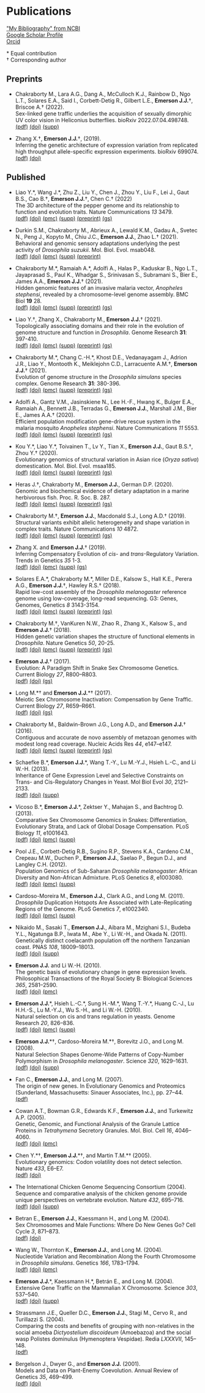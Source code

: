 # Publications

["My Bibliography" from NCBI](https://www.ncbi.nlm.nih.gov/sites/myncbi/james.emerson.1/bibliography/48761921/public/?sort=date&direction=descending)  
[Google Scholar Profile](https://scholar.google.com/citations?user=QwE4enQAAAAJ)  
[Orcid](http://orcid.org/0000-0001-9474-0891)  

\* Equal contribution  
† Corresponding author

## Preprints

* Chakraborty M., Lara A.G., Dang A., McCulloch K.J., Rainbow D., Ngo L.T., Solares E.A., Said I., Corbett-Detig R., Gilbert L.E., **Emerson J.J.**†, Briscoe A.† (2022). <br>
Sex-linked gene traffic underlies the acquisition of sexually dimorphic UV color vision in Heliconius butterflies. bioRxiv 2022.07.04.498748. <br>
[(pdf)](/documents/Chakraborty2022bioRxiv.pdf) [(doi)](https://doi.org/10.1101/2022.07.04.498748) [(supp)](/documents/Chakraborty2022bioRxiv_Supplement.pdf)

* Zhang X.†, **Emerson J.J.**†, (2019). <br>
Inferring the genetic architecture of expression variation from replicated high throughput allele-specific expression experiments. bioRxiv 699074. <br>
[(pdf)](/documents/Zhang2019bioRxivASE.pdf) [(doi)](https://doi.org/10.1101/699074)

## Published

<a name = 'p32'></a>
* Liao Y.\*, Wang J.\*, Zhu Z., Liu Y., Chen J., Zhou Y., Liu F., Lei J., Gaut B.S., Cao B.†, **Emerson J.J.**†, Chen C.† (2022) <br>
The 3D architecture of the pepper genome and its relationship to function and evolution traits. Nature Communications *13* 3479. <br>
[(pdf)](/documents/LiaoWang2022NatureCommunications.pdf) [(doi)](https://doi.org/10.1038/s41467-022-31112-x) [(pmc)](https://www.ncbi.nlm.nih.gov/pmc/articles/PMC9203530/) [(supp)](/documents/LiaoWang2022NatureCommunications_Supplement.pdf) [(preprint)](https://doi.org/10.1101/2021.12.10.470457) [(gs)](https://scholar.google.com/scholar?oi=bibs&hl=en&cites=12990518347285690738,4511139984836538340)

<a name = 'p31'></a>
* Durkin S.M., Chakraborty M., Abrieux A.,  Lewald K.M.,  Gadau A.,  Svetec N., Peng J., Kopyto M.,  Chiu J.C.,  **Emerson J.J.**,  Zhao L.† (2021). <br>
Behavioral and genomic sensory adaptations underlying the pest activity of *Drosophila suzukii*. Mol. Biol. Evol. msab048. <br>
[(pdf)](/documents/Durkin2020MBE_D_suzukii.pdf) [(doi)](https://doi.org/10.1093/molbev/msab048) [(pmc)](https://www.ncbi.nlm.nih.gov/pmc/articles/PMC8136512/) [(supp)](/documents/Durkin2020MBE_D_suzukiiSupplement.pdf) [(preprint)](https://doi.org/10.1101/2020.10.15.341594)

<a name = 'p30'></a>
* Chakraborty M.\*, Ramaiah A.\*, Adolfi A., Halas P., Kaduskar B., Ngo L.T., Jayaprasad S., Paul K., Whadgar S., Srinivasan S., Subramani S.,  Bier E., James A.A., **Emerson J.J.**† (2021). <br>
Hidden genomic features of an invasive malaria vector, _Anopheles stephensi_, revealed by a chromosome-level genome assembly. BMC Biol **19** 28. <br>
[(pdf)](https://docs.google.com/uc?export=download&id=12K4r1pyagyuO-8i9Hci3ruOIJyy5MGzc) [(doi)](https://doi.org/10.1186/s12915-021-00963-z) [(pmc)](https://www.ncbi.nlm.nih.gov/pmc/articles/PMC7876825/) [(supp)](/documents/ChakrabortyRamaiah2021BMCBio_An_stephensiSupplement.zip) [(preprint)](https://doi.org/10.1101/2020.05.24.113019) [(gs)](https://scholar.google.com/scholar?oi=bibs&hl=en&cites=10128817307408556893,10065985098367620906)

<a name = 'p29'></a>
* Liao Y.†, Zhang X., Chakraborty M., **Emerson J.J.**† (2021). <br>
Topologically associating domains and their role in the evolution of genome structure and function in _Drosophila_. Genome Research **31**: 397-410. <br>
[(pdf)](/documents/Liao2021GenRes_Dpse_TADs.pdf) [(doi)](https://doi.org/10.1101/gr.266130.120) [(pmc)](https://www.ncbi.nlm.nih.gov/pmc/articles/PMC7919452/) [(supp)](/documents/Liao2021GenRes_Dpse_TADsSupplement.zip) [(preprint)](https://doi.org/10.1101/2020.05.13.094516) [(gs)](https://scholar.google.com/scholar?oi=bibs&hl=en&cites=3012320759112910724)

<a name = 'p28'></a>
* Chakraborty M.\*, Chang C.-H.\*, Khost D.E., Vedanayagam J., Adrion J.R., Liao Y., Montooth K., Meiklejohn C.D.,  Larracuente A.M.†, **Emerson J.J.**† (2021). <br>
Evolution of genome structure in the _Drosophila simulans_ species complex. Genome Research **31**: 380-396. <br>
[(pdf)](/documents/ChakrabortyChang2021GenRes_simcomplex.pdf) [(doi)](https://doi.org/10.1101/gr.263442.120) [(pmc)](https://www.ncbi.nlm.nih.gov/pmc/articles/PMC7919458/) [(supp)](/documents/ChakrabortyChang2021GenRes_simcomplexSupplement.zip) [(preprint)](https://doi.org/10.1101/2020.02.27.968743) [(gs)](https://scholar.google.com/scholar?oi=bibs&hl=en&cites=12811064939444055187)

<a name = 'p27'></a>
* Adolfi A.,  Gantz V.M., Jasinskiene N.,  Lee H.-F., Hwang K.,  Bulger E.A., Ramaiah A., Bennett J.B., Terradas G.,  **Emerson J.J.**,  Marshall J.M., Bier E.,  James A.A.† (2020). <br>
Efficient population modification gene-drive rescue system in the malaria mosquito *Anopheles stephensi*. Nature Communications *11* 5553. <br>
[(pdf)](/documents/Adolfi2020NatComms_An_stephensi.pdf) [(doi)](https://doi.org/10.1038/s41467-020-19426-0) [(pmc)](https://www.ncbi.nlm.nih.gov/pmc/articles/PMC7609566/) [(supp)](/documents/Adolfi2020NatComms_An_stephensiSupplement.pdf) [(preprint)](https://doi.org/10.1101/2020.08.02.233056) [(gs)](https://scholar.google.com/scholar?oi=bibs&hl=en&cites=1675297254395351558)

<a name = 'p26'></a>
* Kou Y.\*, Liao Y.\*, Toivainen T., Lv Y., Tian X., **Emerson J.J.**, Gaut B.S.†, Zhou Y.† (2020). <br>
Evolutionary genomics of structural variation in Asian rice (*Oryza sativa*) domestication. Mol. Biol. Evol. msaa185. <br>
[(pdf)](/documents/KouLiao2020MBE.pdf) [(doi)](https://doi.org/10.1093/molbev/msaa185) [(pmc)](https://www.ncbi.nlm.nih.gov/pmc/articles/PMC7743901/) [(supp)](/documents/KouLiao2020MBESupplement.pdf) [(preprint)](https://doi.org/10.1101/2019.12.19.883231) [(gs)](https://scholar.google.com/scholar?oi=bibs&hl=en&cites=11292107199827281134,12221614290703595530)

<a name = 'p25'></a>
* Heras J.†, Chakraborty M.,  **Emerson J.J.**, German D.P. (2020). <br>
Genomic and biochemical evidence of dietary adaptation in a marine herbivorous fish. Proc. R. Soc. B. 287. <br>
[(pdf)](/documents/Heras2020ProcRSocB.pdf) [(doi)](https://doi.org/10.1098/rspb.2019.2327) [(pmc)](https://www.ncbi.nlm.nih.gov/pmc/articles/PMC7062031/) [(supp)](/documents/Heras2020ProcRSocBSupplement.zip)  [(preprint)](https://doi.org/10.1101/457705) [(gs)](https://scholar.google.com/scholar?oi=bibs&hl=en&cites=11663346310448937264,11910188989131780502)

<a name = 'p24'></a>
* Chakraborty M.†,  **Emerson J.J.**, Macdonald S.J., Long A.D.† (2019). <br>
Structural variants exhibit allelic heterogeneity and shape variation in complex traits. Nature Communications *10* 4872. <br>
[(pdf)](/documents/Chakraborty2019NatureCommunications.pdf) [(doi)](https://doi.org/10.1038/s41467-019-12884-1) [(pmc)](https://www.ncbi.nlm.nih.gov/pmc/articles/PMC6814777/) [(supp)](/documents/Chakraborty2019NatureCommunicationsSupplement.zip) [(preprint)](https://doi.org/10.1101/419275) [(gs)](https://scholar.google.com/scholar?oi=bibs&hl=en&cites=12926639265368045399)

<a name = 'p23'></a>
* Zhang X. and **Emerson J.J.**† (2019). <br>
Inferring Compensatory Evolution of _cis_- and _trans_-Regulatory Variation. Trends in Genetics *35* 1-3. <br>
[(pdf)](/documents/Zhang2019TiG.pdf) [(doi)](https://doi.org/10.1016/j.tig.2018.11.003) [(pmc)](https://www.ncbi.nlm.nih.gov/pmc/articles/PMC8244802/) [(supp)](/documents/Zhang2019TiGSupplement.docx) [(gs)](https://scholar.google.com/scholar?oi=bibs&hl=en&cites=14730346390759900075)

<a name = 'p22'></a>
* Solares E.A.\*, Chakraborty M.\*,  Miller D.E., Kalsow S., Hall K.E., Perera A.G.,
**Emerson J.J.**†, Hawley R.S.† (2018). <br>
Rapid low-cost assembly of the *Drosophila melanogaster* reference genome using low-coverage, long-read sequencing. G3: Genes, Genomes, Genetics *8* 3143-3154. <br>
[(pdf)](/documents/Solares2018G3.pdf) [(doi)](https://doi.org/10.1534/g3.118.200162) [(pmc)](https://www.ncbi.nlm.nih.gov/pmc/articles/PMC6169397/) [(supp)](/documents/Solares2018G3Supplement.zip) [(preprint)](https://doi.org/10.1101/267401) [(gs)](https://scholar.google.com/scholar?oi=bibs&hl=en&cites=13095704088310158489)

<a name = 'p21'></a>
* Chakraborty M.†, VanKuren N.W., Zhao R., Zhang X., Kalsow S., and **Emerson J.J.**† (2018). <br>
Hidden genetic variation shapes the structure of functional elements in *Drosophila*. Nature Genetics *50*, 20-25. <br>
[(pdf)](/documents/Chakraborty2018NatureGenetics.pdf) [(doi)](https://doi.org/10.1038/s41588-017-0010-y) [(pmc)](https://www.ncbi.nlm.nih.gov/pmc/articles/PMC5742068/) [(supp)](/documents/Chakraborty2018NatureGeneticsSupplement.zip) [(preprint)](https://doi.org/10.1101/114967) [(gs)](https://scholar.google.com/scholar?oi=bibs&hl=en&cites=12132767401470332615)

<a name = 'p20'></a>
* **Emerson J.J.**† (2017). <br>
Evolution: A Paradigm Shift in Snake Sex Chromosome Genetics. Current Biology *27*, R800–R803.  <br>
[(pdf)](/documents/Emerson2017CurrBiol.pdf) [(doi)](https://doi.org/10.1016/j.cub.2017.06.079) [(gs)](https://scholar.google.com/scholar?oi=bibs&hl=en&cites=11302105207151570913)

<a name = 'p19'></a>
* Long M.\*† and **Emerson J.J.**\*† (2017).  <br>
Meiotic Sex Chromosome Inactivation: Compensation by Gene Traffic. Current Biology *27*,
R659–R661. <br>
[(pdf)](/documents/Long2017CurrBiol.pdf) [(doi)](https://doi.org/10.1016/j.cub.2017.05.077) [(gs)](https://scholar.google.com/scholar?oi=bibs&hl=en&cites=16609954322381542662)

<a name = 'p18'></a>
* Chakraborty M., Baldwin-Brown J.G., Long A.D., and **Emerson J.J.**† (2016). <br>
Contiguous and accurate de novo assembly of metazoan genomes with modest long read coverage. Nucleic Acids Res *44*, e147–e147. <br>
[(pdf)](/documents/Chakraborty2016NucAcidsRes.pdf) [(doi)](https://doi.org/10.1093/nar/gkw654) [(pmc)](https://www.ncbi.nlm.nih.gov/pmc/articles/PMC5100563/) [(supp)](/documents/Chakraborty2016NucAcidsResSupplement.zip) [(preprint)](https://doi.org/10.1101/029306) [(gs)](https://scholar.google.com/scholar?oi=bibs&hl=en&cites=14843707696417085168,3636395027459485028)

<a name = 'p17'></a>
* Schaefke B.\*, **Emerson J.J.**\*, Wang T.-Y., Lu M.-Y.J., Hsieh L.-C., and Li W.-H. (2013). <br>
Inheritance of Gene Expression Level and Selective Constraints on Trans- and Cis-Regulatory Changes in Yeast. Mol Biol Evol *30*, 2121–2133. <br>
[(pdf)](/documents/Schaefke2013MolBiolEvol.pdf) [(doi)](https://doi.org/10.1093/molbev/mst114) [(supp)](/documents/Schaefke2013MolBiolEvolSupplement.zip)

<a name = 'p16'></a>
* Vicoso B.\*, **Emerson J.J.**\*, Zektser Y., Mahajan S., and Bachtrog D. (2013). <br>
Comparative Sex Chromosome Genomics in Snakes: Differentiation, Evolutionary Strata, and Lack of Global Dosage Compensation. PLoS Biology *11*, e1001643. <br>
[(pdf)](/documents/Vicoso2013PLoSBio.pdf) [(doi)](https://doi.org/10.1371/journal.pbio.1001643) [(pmc)](https://www.ncbi.nlm.nih.gov/pmc/articles/PMC3754893/) [(supp)](/documents/Vicoso2013PLoSBioSupplement.zip)

<a name = 'p15'></a>
* Pool J.E., Corbett-Detig R.B., Sugino R.P., Stevens K.A., Cardeno C.M., Crepeau M.W., Duchen P., **Emerson J.J.**, Saelao P., Begun D.J., and Langley C.H. (2012). <br>
Population Genomics of Sub-Saharan *Drosophila melanogaster*: African Diversity and Non-African Admixture. PLoS Genetics *8*, e1003080. <br>
[(pdf)](/documents/Pool2012PLoSGen.pdf) [(doi)](https://doi.org/10.1371/journal.pgen.1003080) [(pmc)](https://www.ncbi.nlm.nih.gov/pmc/articles/PMC3527209/) [(supp)](/documents/Pool2012PLoSGenSupplement.zip)

<a name = 'p14'></a>
* Cardoso-Moreira M., **Emerson J.J.**, Clark A.G., and Long M. (2011). <br>
*Drosophila* Duplication Hotspots Are Associated with Late-Replicating Regions of the Genome. PLoS Genetics *7*, e1002340. <br>
[(pdf)](/documents/Cardoso-Moreira2011PLoSGen.pdf) [(doi)](https://doi.org/10.1371/journal.pgen.1002340) [(pmc)](https://www.ncbi.nlm.nih.gov/pmc/articles/PMC3207856/) [(supp)](/documents/Cardoso-Moreira2011PLoSGenSupplement.zip)

<a name = 'p13'></a>
* Nikaido M., Sasaki T., **Emerson J.J.**, Aibara M., Mzighani S.I., Budeba Y.L., Ngatunga B.P., Iwata M., Abe Y., Li W.-H., and Okada N. (2011). <br>
Genetically distinct coelacanth population off the northern Tanzanian coast. PNAS *108*, 18009–18013. <br>
[(pdf)](/documents/Nikaido2011PNAS.pdf) [(doi)](https://doi.org/10.1073/pnas.1115675108) [(supp)](/documents/Nikaido2011PNASSupplement.zip)

<a name = 'p12'></a>
* **Emerson J.J.** and Li W.-H. (2010). <br>
The genetic basis of evolutionary change in gene expression levels. Philosophical Transactions of the Royal Society B: Biological Sciences *365*, 2581–2590. <br>
[(pdf)](/documents/Emerson2010PhilTransB.pdf) [(doi)](https://doi.org/10.1098/rstb.2010.0005) [(pmc)](https://www.ncbi.nlm.nih.gov/pmc/articles/PMC2935095/)

<a name = 'p11'></a>
* **Emerson J.J.**\*, Hsieh L.-C.\*, Sung H.-M.\*, Wang T.-Y.\*, Huang C.-J., Lu H.H.-S., Lu M.-Y.J., Wu S.-H., and Li W.-H. (2010). <br>
Natural selection on cis and trans regulation in yeasts. Genome Research *20*, 826–836. <br>
[(pdf)](/documents/Emerson2010GenRes.pdf) [(doi)](https://doi.org/10.1101/gr.101576.109) [(pmc)](https://www.ncbi.nlm.nih.gov/pmc/articles/PMC2877579/) [(supp)](/documents/Emerson2010GenResSupplement.zip)

<a name = 'p10'></a>
* **Emerson J.J.**\*†, Cardoso-Moreira M.\*†, Borevitz J.O., and Long M. (2008). <br>
Natural Selection Shapes Genome-Wide Patterns of Copy-Number Polymorphism in *Drosophila melanogaster*. Science *320*, 1629–1631. <br>
[(pdf)](/documents/Emerson2008Science.pdf) [(doi)](https://doi.org/10.1126/science.1158078) [(supp)](/documents/Emerson2008ScienceSupplement.zip)

<a name = 'p09'></a>
* Fan C., **Emerson J.J.**, and Long M. (2007). <br>
The origin of new genes. In Evolutionary Genomics and Proteomics (Sunderland, Massachusetts: Sinauer Associates, Inc.), pp. 27–44. <br>
[(pdf)](/documents/Fan2007EvGenProt.pdf)

<a name = 'p08'></a>
* Cowan A.T., Bowman G.R., Edwards K.F., **Emerson J.J.**, and Turkewitz A.P. (2005). <br>
Genetic, Genomic, and Functional Analysis of the Granule Lattice Proteins in *Tetrahymena* Secretory Granules. Mol. Biol. Cell *16*, 4046–4060. <br>
[(pdf)](/documents/Cowan2005MolBiolCell.pdf) [(doi)](https://dx.doi.org/10.1091/mbc.E05-01-0028) [(pmc)](https://www.ncbi.nlm.nih.gov/pmc/articles/PMC1196318/)

<a name = 'p07'></a>
* Chen Y.\*†, **Emerson J.J.**\*†, and Martin T.M.\*† (2005). <br>
Evolutionary genomics: Codon volatility does not detect selection. Nature *433*, E6–E7. <br>
[(pdf)](/documents/Chen2005Nature.pdf) [(doi)](https://doi.org/10.1038/nature03223)

<a name = 'p06'></a>
* The International Chicken Genome Sequencing Consortium (2004). <br>
Sequence and comparative analysis of the chicken genome provide unique perspectives on vertebrate evolution. Nature *432*, 695–716. <br>
[(pdf)](/documents/Hillier2004Nature.pdf) [(doi)](https://doi.org/10.1038/nature03154) [(supp)](/documents/Hillier2004NatureSupplement.zip)

<a name = 'p05'></a>
* Betran E., **Emerson J.J.**, Kaessmann H., and Long M. (2004). <br>
Sex Chromosomes and Male Functions: Where Do New Genes Go? Cell Cycle *3*, 871–873. <br>
[(pdf)](/documents/Betran2004CellCycle.pdf) [(doi)](https://doi.org/10.4161/cc.3.7.960)

<a name = 'p04'></a>
* Wang W., Thornton K., **Emerson J.J.**, and Long M. (2004). <br>
Nucleotide Variation and Recombination Along the Fourth Chromosome in *Drosophila simulans*. Genetics *166*, 1783–1794. <br>
[(pdf)](/documents/Wang2004Genetics.pdf) [(doi)](https://doi.org/10.1534/genetics.166.4.1783) [(pmc)](https://www.ncbi.nlm.nih.gov/pmc/articles/PMC1470817/)

<a name = 'p03'></a>
* **Emerson J.J.**\*, Kaessmann H.\*, Betrán E., and Long M. (2004). <br>
Extensive Gene Traffic on the Mammalian X Chromosome. Science *303*, 537–540. <br>
[(pdf)](/documents/Emerson2004Science.pdf) [(doi)](https://doi.org/10.1126/science.1090042) [(supp)](/documents/Emerson2004ScienceSupplement.zip)

<a name = 'p02'></a>
* Strassmann J.E., Queller D.C., **Emerson J.J.**, Stagi M., Cervo R., and Turillazzi S. (2004). <br>
Comparing the costs and benefits of grouping with non-relatives in the social amoeba *Dictyostelium discoideum* (Amoebazoa) and the social wasp Polistes dominulus (Hymenoptera Vespidae). Redia *LXXXVII*, 145–148. <br>
[(pdf)](/documents/Strassmann2004Redia.pdf)

<a name = 'p01'></a>
* Bergelson J., Dwyer G., and **Emerson J.J.** (2001).  <br>
Models and Data on Plant-Enemy Coevolution. Annual Review of Genetics *35*, 469–499. <br>
[(pdf)](/documents/Bergelson2001AnnRevGenet.pdf) [(doi)](https://doi.org/10.1146/annurev.genet.35.102401.090954)

<br><br><br><br><br><br><br><br><br><br><br><br><br><br><br><br><br><br><br><br><br><br><br><br><br><br><br><br><br><br><br><br><br><br><br><br><br><br><br><br><br><br><br><br><br><br><br><br><br><br>
